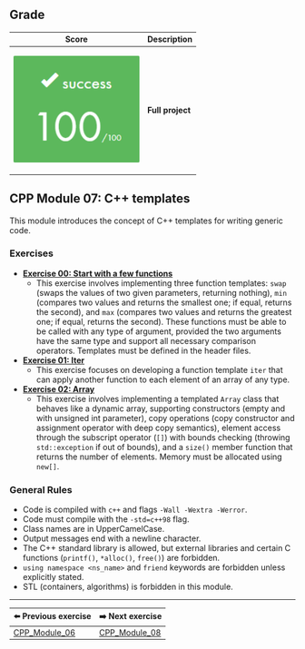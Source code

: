 ## Grade

| **Score** | **Description** |
|---|---|
| <p align="center"><img width="222px" alt="170px" src="./img/Score_100.png"></p> | **Full project** |

## CPP Module 07: C++ templates

This module introduces the concept of C++ templates for writing generic code. 

### Exercises

* **[Exercise 00: Start with a few functions](./ex00)**
    * This exercise involves implementing three function templates: `swap` (swaps the values of two given parameters, returning nothing), `min` (compares two values and returns the smallest one; if equal, returns the second), and `max` (compares two values and returns the greatest one; if equal, returns the second). These functions must be able to be called with any type of argument, provided the two arguments have the same type and support all necessary comparison operators. Templates must be defined in the header files.
* **[Exercise 01: Iter](./ex01)**
    * This exercise focuses on developing a function template `iter` that can apply another function to each element of an array of any type.
* **[Exercise 02: Array](./ex02)**
    * This exercise involves implementing a templated `Array` class that behaves like a dynamic array, supporting constructors (empty and with unsigned int parameter), copy operations (copy constructor and assignment operator with deep copy semantics), element access through the subscript operator (`[]`) with bounds checking (throwing `std::exception` if out of bounds), and a `size()` member function that returns the number of elements. Memory must be allocated using `new[]`.

### General Rules

* Code is compiled with `c++` and flags `-Wall -Wextra -Werror`.
* Code must compile with the `-std=c++98` flag.
* Class names are in UpperCamelCase.
* Output messages end with a newline character.
* The C++ standard library is allowed, but external libraries and certain C functions (`printf()`, `*alloc()`, `free()`) are forbidden.
* `using namespace <ns_name>` and `friend` keywords are forbidden unless explicitly stated.
* STL (containers, algorithms) is forbidden in this module.

---

| **⬅️ Previous exercise**              | **➡️ Next exercise**               |
| ------------------------------------ | --------------------------------- |
| [CPP_Module_06](../CPP_Module_06)    | [CPP_Module_08](../CPP_Module_08) |